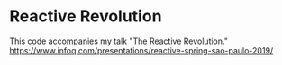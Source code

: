 # Reactive Revolution

This code accompanies my talk "The Reactive Revolution." 
https://www.infoq.com/presentations/reactive-spring-sao-paulo-2019/

